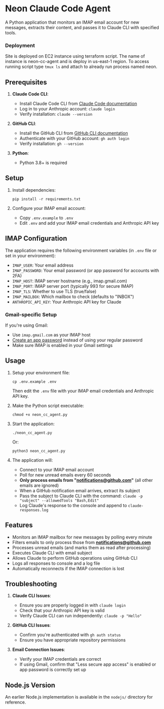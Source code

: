 # Neon Claude Code Agent

A Python application that monitors an IMAP email account for new messages, extracts their content, and passes it to Claude CLI with specified tools.

### Deployment 
Site is deployed on EC2 instance using terraform script. The name of instance is neon-cc-agent and is deploy in us-east-1 region.
To access running script type ```tmux ls``` and attach to already run process named neon.

## Prerequisites

1. **Claude Code CLI**:
   - Install Claude Code CLI from [Claude Code documentation](https://docs.anthropic.com/en/docs/agents-and-tools/claude-code/overview)
   - Log in to your Anthropic account: `claude login`
   - Verify installation: `claude --version`

2. **GitHub CLI**:
   - Install the GitHub CLI from [GitHub CLI documentation](https://cli.github.com/manual/installation)
   - Authenticate with your GitHub account: `gh auth login`
   - Verify installation: `gh --version`

3. **Python**:
   - Python 3.8+ is required

## Setup

1. Install dependencies:
   ```
   pip install -r requirements.txt
   ```

2. Configure your IMAP email account:
   - Copy `.env.example` to `.env`
   - Edit `.env` and add your IMAP email credentials and Anthropic API key

## IMAP Configuration

The application requires the following environment variables (in `.env` file or set in your environment):

- `IMAP_USER`: Your email address
- `IMAP_PASSWORD`: Your email password (or app password for accounts with 2FA)
- `IMAP_HOST`: IMAP server hostname (e.g., imap.gmail.com)
- `IMAP_PORT`: IMAP server port (typically 993 for secure IMAP)
- `IMAP_TLS`: Whether to use TLS (true/false)
- `IMAP_MAILBOX`: Which mailbox to check (defaults to "INBOX")
- `ANTHROPIC_API_KEY`: Your Anthropic API key for Claude

### Gmail-specific Setup

If you're using Gmail:
- Use `imap.gmail.com` as your IMAP host
- [Create an app password](https://myaccount.google.com/apppasswords) instead of using your regular password
- Make sure IMAP is enabled in your Gmail settings

## Usage

1. Setup your environment file:
   ```
   cp .env.example .env
   ```
   Then edit the `.env` file with your IMAP email credentials and Anthropic API key.

2. Make the Python script executable:
   ```
   chmod +x neon_cc_agent.py
   ```

3. Start the application:
   ```
   ./neon_cc_agent.py
   ```
   Or:
   ```
   python3 neon_cc_agent.py
   ```

4. The application will:
   - Connect to your IMAP email account
   - Poll for new unread emails every 60 seconds
   - **Only process emails from "notifications@github.com"** (all other emails are ignored)
   - When a GitHub notification email arrives, extract its subject
   - Pass the subject to Claude CLI with the command: `claude -p "subject" --allowedTools "Bash,Edit"`
   - Log Claude's response to the console and append to `claude-responses.log`

## Features

- Monitors an IMAP mailbox for new messages by polling every minute
- Filters emails to only process those from **notifications@github.com**
- Processes unread emails (and marks them as read after processing)
- Executes Claude CLI with email subject
- Allows Claude to perform GitHub operations using GitHub CLI
- Logs all responses to console and a log file
- Automatically reconnects if the IMAP connection is lost

## Troubleshooting

1. **Claude CLI Issues**:
   - Ensure you are properly logged in with `claude login`
   - Check that your Anthropic API key is valid
   - Verify Claude CLI can run independently: `claude -p "Hello"`

2. **GitHub CLI Issues**:
   - Confirm you're authenticated with `gh auth status`
   - Ensure you have appropriate repository permissions

3. **Email Connection Issues**:
   - Verify your IMAP credentials are correct
   - If using Gmail, confirm that "Less secure app access" is enabled or app password is correctly set up

## Node.js Version

An earlier Node.js implementation is available in the `nodejs/` directory for reference.
